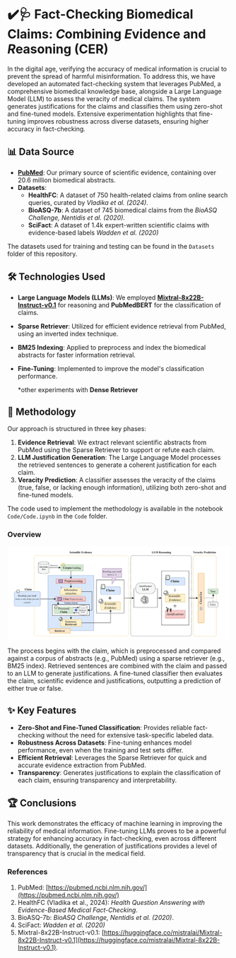 # ✔️🩺 Fact-Checking Biomedical Claims: *C*ombining *E*vidence and *R*easoning (CER)

In the digital age, verifying the accuracy of medical information is crucial to prevent the spread of harmful misinformation. To address this, we have developed an automated fact-checking system that leverages PubMed, a comprehensive biomedical knowledge base, alongside a Large Language Model (LLM) to assess the veracity of medical claims. The system generates justifications for the claims and classifies them using zero-shot and fine-tuned models. Extensive experimentation highlights that fine-tuning improves robustness across diverse datasets, ensuring higher accuracy in fact-checking.

## 📊 Data Source

- **[PubMed](https://pubmed.ncbi.nlm.nih.gov/)**: Our primary source of scientific evidence, containing over 20.6 million biomedical abstracts.
- **Datasets**:
  - **HealthFC**: A dataset of 750 health-related claims from online search queries, curated by *Vladika et al. (2024)*.
  - **BioASQ-7b**: A dataset of 745 biomedical claims from the *BioASQ Challenge, Nentidis et al. (2020)*.
  - **SciFact**: A dataset of 1.4k expert-written scientific claims with evidence-based labels *Wadden et al. (2020)*

The datasets used for training and testing can be found in the `Datasets` folder of this repository.


## 🛠️ Technologies Used

- **Large Language Models (LLMs)**: We employed **[Mixtral-8x22B-Instruct-v0.1](https://huggingface.co/mistralai/Mixtral-8x22B-Instruct-v0.1)** for reasoning and **PubMedBERT** for the classification of claims.
- **Sparse Retriever**: Utilized for efficient evidence retrieval from PubMed, using an inverted index technique.
- **BM25 Indexing**: Applied to preprocess and index the biomedical abstracts for faster information retrieval.
- **Fine-Tuning**: Implemented to improve the model's classification performance.

  *other experiments with **Dense Retriever**


## 📑 Methodology

Our approach is structured in three key phases:

1. **Evidence Retrieval**: We extract relevant scientific abstracts from PubMed using the Sparse Retriever to support or refute each claim.
2. **LLM Justification Generation**: The Large Language Model processes the retrieved sentences to generate a coherent justification for each claim.
3. **Veracity Prediction**: A classifier assesses the veracity of the claims (true, false, or lacking enough information), utilizing both zero-shot and fine-tuned models.

The code used to implement the methodology is available in the notebook `Code/Code.ipynb` in the `Code` folder.

### Overview

![Methodology](./Methodology.png)

The process begins with the claim, which is preprocessed and compared against a corpus of abstracts (e.g., PubMed) using a sparse retriever (e.g., BM25 index). Retrieved sentences are combined with the claim and passed to an LLM to generate justifications. A fine-tuned classifier then evaluates the claim, scientific evidence and justifications, outputting a prediction of either true or false.

## ✨ Key Features

- **Zero-Shot and Fine-Tuned Classification**: Provides reliable fact-checking without the need for extensive task-specific labeled data.
- **Robustness Across Datasets**: Fine-tuning enhances model performance, even when the training and test sets differ.
- **Efficient Retrieval**: Leverages the Sparse Retriever for quick and accurate evidence extraction from PubMed.
- **Transparency**: Generates justifications to explain the classification of each claim, ensuring transparency and interpretability.

## 🏆 Conclusions

This work demonstrates the efficacy of machine learning in improving the reliability of medical information. Fine-tuning LLMs proves to be a powerful strategy for enhancing accuracy in fact-checking, even across different datasets. Additionally, the generation of justifications provides a level of transparency that is crucial in the medical field.

### References

1. PubMed: [https://pubmed.ncbi.nlm.nih.gov/](https://pubmed.ncbi.nlm.nih.gov/)
2. HealthFC (Vladika et al., 2024): *Health Question Answering with Evidence-Based Medical Fact-Checking*.
3. BioASQ-7b: *BioASQ Challenge, Nentidis et al. (2020)*.
4. SciFact: *Wadden et al. (2020)*
5. Mixtral-8x22B-Instruct-v0.1: [https://huggingface.co/mistralai/Mixtral-8x22B-Instruct-v0.1](https://huggingface.co/mistralai/Mixtral-8x22B-Instruct-v0.1).
